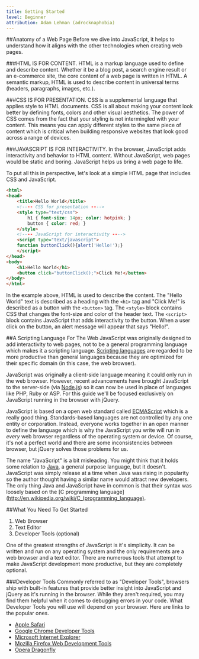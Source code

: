 ```yaml
---
title: Getting Started
level: Beginner
attribution: Adam Lehman (adrocknaphobia)
---
```


##Anatomy of a Web Page
Before we dive into JavaScript, it helps to understand how it aligns with the other technologies when creating web pages.

###HTML IS FOR CONTENT.
HTML is a markup language used to define and describe content. Whether it be a blog post, a search engine result or an e-commerce site, the core content of a web page is written in HTML. A semantic markup, HTML is used to describe content in universal terms (headers, paragraphs, images, etc.).

###CSS IS FOR PRESENTATION.
CSS is a supplemental language that applies style to HTML documents. CSS is all about making your content look better by defining fonts, colors and other visual aesthetics. The power of CSS comes from the fact that your styling is not intermingled with your content. This means you can apply different styles to the same piece of content which is critical when building responsive websites that look good across a range of devices.

###JAVASCRIPT IS FOR INTERACTIVITY.
In the browser, JavaScript adds interactivity and behavior to HTML content. Without JavaScript, web pages would be static and boring. JavaScript helps us bring a web page to life.

To put all this in perspective, let's look at a simple HTML page that includes CSS and JavaScript.

``` html
<html>
<head>
	<title>Hello World</title>
	<!---- CSS for presentation ---->
	<style type="text/css">
		h1 { font-size: 14px; color: hotpink; }
		button { color: red; }
	</style>	
	<!---- JavaScript for interactivity ---->
	<script type="text/javascript">
  	function buttonClick(){alert('Hello!');}
	</script>
</head>
<body>
	<h1>Hello World</h1>
	<button click="buttonClick();">Click Me!</button>
</body>
</html>
```

In the example above, HTML is used to describe the content. The "Hello World" text is described as a heading with the `<h1>` tag and "Click Me!" is described as a button with the `<button>` tag. The `<style>` block contains CSS that changes the font-size and color of the header text. The `<script>` block contains JavaScript that adds interactivity to the button. When a user click on the button, an alert message will appear that says "Hello!".

##A Scripting Language For The Web
JavaScript was originally designed to add interactivity to web pages, not to be a general programming language which makes it a scripting language. [Scripting languages](http://en.wikipedia.org/wiki/Scripting_language) are regarded to be more productive than general languages because they are optimized for their specific domain (in this case, the web browser).

JavaScript was originally a client-side language meaning it could only run in the web browser. However, recent advancements have brought JavaScript to the server-side (via [Node.js](http://nodejs.org/)) so it can now be used in place of languages like PHP, Ruby or ASP. For this guide we'll be focused exclusively on JavaScript running in the browser with jQuery.

JavaScript is based on a open web standard called [ECMAScript](http://en.wikipedia.org/wiki/ECMAScript) which is a really good thing. Standards-based languages are not controlled by any one entity or corporation. Instead, everyone works together in an open manner to define the language which is why the JavaScript you write will run in *every* web browser regardless of the operating system or device. Of course, it's not a perfect world and there are some inconsistencies between browser, but jQuery solves those problems for us.

The name "JavaScript" is a bit misleading. You might think that it holds some relation to [Java](http://en.wikipedia.org/wiki/Java_\(programming_language\)), a general purpose language, but it doesn't. JavaScript was simply release at a time when Java was rising in popularity so the author thought having a similar name would attract new developers. The only thing Java and JavaScript have in common is that their syntax was loosely based on the [C programming language](http://en.wikipedia.org/wiki/C_(programming_language).

##What You Need To Get Started
1. Web Browser
2. Text Editor
3. Developer Tools (optional)

One of the greatest strengths of JavaScript is it's simplicity. It can be written and run on any operating system and the only requirements are a web browser and a text editor. There are numerous tools that attempt to make JavaScript development more productive, but they are completely optional.

###Developer Tools
Commonly referred to as "Developer Tools", browsers ship with built-in features that provide better insight into JavaScript and jQuery as it's running in the browser. While they aren't required, you may find them helpful when it comes to debugging errors in your code. What Developer Tools you will use will depend on your browser. Here are links to the popular ones.

- [Apple Safari](https://developer.apple.com/technologies/safari/developer-tools.html)
- [Google Chrome Developer Tools](https://developers.google.com/chrome-developer-tools/)
- [Microsoft Internet Explorer](http://msdn.microsoft.com/en-us/library/ie/gg589507.aspx)
- [Mozilla Firefox Web Development Tools](https://developer.mozilla.org/en-US/docs/Tools)
- [Opera Dragonfly](http://www.opera.com/developer/tools/)